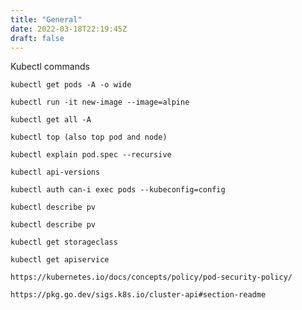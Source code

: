 ```yaml
---
title: "General"
date: 2022-03-18T22:19:45Z
draft: false
---
```


Kubectl commands
```shell
kubectl get pods -A -o wide
```
```shell
kubectl run -it new-image --image=alpine
```
```shell
kubectl get all -A
```

```shell
kubectl top (also top pod and node)
```

```shell
kubectl explain pod.spec --recursive
```

```shell
kubectl api-versions
```

```shell
kubectl auth can-i exec pods --kubeconfig=config
```

```shell
kubectl describe pv
```

```shell
kubectl describe pv
```

```shell
kubectl get storageclass
```

```shell
kubectl get apiservice
```

```shell
https://kubernetes.io/docs/concepts/policy/pod-security-policy/
```
```shell
https://pkg.go.dev/sigs.k8s.io/cluster-api#section-readme
```

